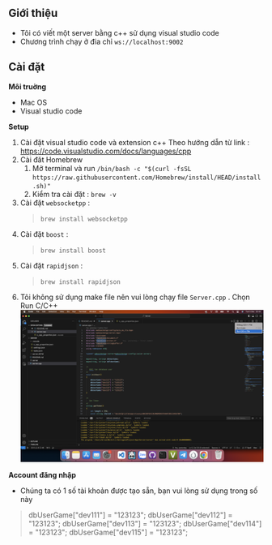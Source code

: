## Giới thiệu

- Tôi có viết một server bằng c++ sử dụng visual studio code
- Chương trình chạy ở đia chỉ `ws://localhost:9002`

## Cài đặt
**Môi truờng**
 - Mac OS
 - Visual studio code
    
**Setup**

 1. Cài đặt visual studio code và extension c++ Theo hướng dẫn từ link : https://code.visualstudio.com/docs/languages/cpp
 2. Cài đăt Homebrew
    1. Mở terminal và run `/bin/bash -c "$(curl -fsSL https://raw.githubusercontent.com/Homebrew/install/HEAD/install.sh)"`
    2. Kiểm tra cài đặt : `brew -v`
 3. Cài đặt `websocketpp` : 
    > `brew install websocketpp`
 4. Cài đặt `boost` : 
    > `brew install boost`
 5. Cài đặt `rapidjson` : 
    > `brew install rapidjson`
 6. Tôi không sử dụng make file nên vui lòng chạy file `Server.cpp` . Chọn Run C/C++
 ![Alt text](<Screenshot 2023-12-05 at 22.42.14.png>)


**Account đăng nhập**
 - Chúng ta có 1 số tài khoản được tạo sẵn, bạn vui lòng sử dụng trong số này
  
 >  dbUserGame["dev111"] = "123123";
    dbUserGame["dev112"] = "123123";
    dbUserGame["dev113"] = "123123";
    dbUserGame["dev114"] = "123123";
    dbUserGame["dev115"] = "123123";